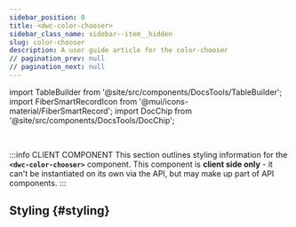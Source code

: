 ```yaml
---
sidebar_position: 0
title: <dwc-color-chooser>
sidebar_class_name: sidebar--item__hidden
slug: color-chooser
description: A user guide article for the color-chooser
// pagination_prev: null
// pagination_next: null
---
```


import TableBuilder from '@site/src/components/DocsTools/TableBuilder';
import FiberSmartRecordIcon from '@mui/icons-material/FiberSmartRecord';
import DocChip from '@site/src/components/DocsTools/DocChip';

<DocChip chip='scoped' />

<br />

:::info CLIENT COMPONENT
This section outlines styling information for the **`<dwc-color-chooser>`** component. This component is **client side only** - it can't be instantiated on its own via the API, but may make up part of API components.
:::

## Styling {#styling}

<TableBuilder name="dwc-color-chooser" clientComponent />

